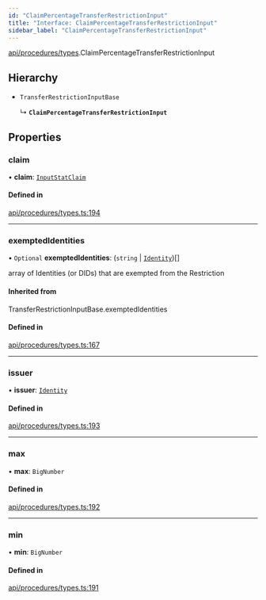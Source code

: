 ```yaml
---
id: "ClaimPercentageTransferRestrictionInput"
title: "Interface: ClaimPercentageTransferRestrictionInput"
sidebar_label: "ClaimPercentageTransferRestrictionInput"
---
```


[api/procedures/types](../../../../../modules/API/Procedures/Types/Types.md).ClaimPercentageTransferRestrictionInput

## Hierarchy

- `TransferRestrictionInputBase`

  ↳ **`ClaimPercentageTransferRestrictionInput`**

## Properties

### claim

• **claim**: [`InputStatClaim`](../../../../../modules/Types/Types.md#inputstatclaim)

#### Defined in

[api/procedures/types.ts:194](https://github.com/PolymeshAssociation/polymesh-sdk/blob/b6f9fb883/src/api/procedures/types.ts#L194)

___

### exemptedIdentities

• `Optional` **exemptedIdentities**: (`string` \| [`Identity`](../../../../../classes/API/Entities/Identity/Identity.md))[]

array of Identities (or DIDs) that are exempted from the Restriction

#### Inherited from

TransferRestrictionInputBase.exemptedIdentities

#### Defined in

[api/procedures/types.ts:167](https://github.com/PolymeshAssociation/polymesh-sdk/blob/b6f9fb883/src/api/procedures/types.ts#L167)

___

### issuer

• **issuer**: [`Identity`](../../../../../classes/API/Entities/Identity/Identity.md)

#### Defined in

[api/procedures/types.ts:193](https://github.com/PolymeshAssociation/polymesh-sdk/blob/b6f9fb883/src/api/procedures/types.ts#L193)

___

### max

• **max**: `BigNumber`

#### Defined in

[api/procedures/types.ts:192](https://github.com/PolymeshAssociation/polymesh-sdk/blob/b6f9fb883/src/api/procedures/types.ts#L192)

___

### min

• **min**: `BigNumber`

#### Defined in

[api/procedures/types.ts:191](https://github.com/PolymeshAssociation/polymesh-sdk/blob/b6f9fb883/src/api/procedures/types.ts#L191)
